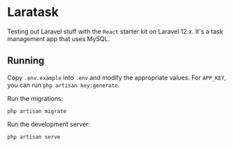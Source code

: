 # Laratask

Testing out Laravel stuff with the `React` starter kit on Laravel 12.x. It's a task management app that uses MySQL.

## Running

Copy `.env.example` into `.env` and modify the appropriate values. For `APP_KEY`, you can run `php artisan key:generate`.

Run the migrations:

```
php artisan migrate
```

Run the development server:

```
php artisan serve
```
